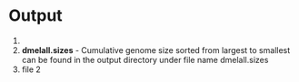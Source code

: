 # Output

1. 
1. **dmelall.sizes** - Cumulative genome size sorted from largest to smallest can be found in the output directory under file name dmelall.sizes
1. file 2

